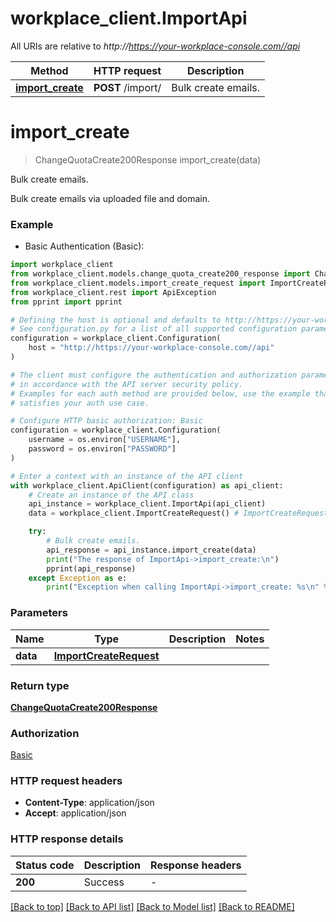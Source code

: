 # workplace_client.ImportApi

All URIs are relative to *http://https://your-workplace-console.com//api*

Method | HTTP request | Description
------------- | ------------- | -------------
[**import_create**](ImportApi.md#import_create) | **POST** /import/ | Bulk create emails.


# **import_create**
> ChangeQuotaCreate200Response import_create(data)

Bulk create emails.

Bulk create emails via uploaded file and domain.

### Example

* Basic Authentication (Basic):

```python
import workplace_client
from workplace_client.models.change_quota_create200_response import ChangeQuotaCreate200Response
from workplace_client.models.import_create_request import ImportCreateRequest
from workplace_client.rest import ApiException
from pprint import pprint

# Defining the host is optional and defaults to http://https://your-workplace-console.com//api
# See configuration.py for a list of all supported configuration parameters.
configuration = workplace_client.Configuration(
    host = "http://https://your-workplace-console.com//api"
)

# The client must configure the authentication and authorization parameters
# in accordance with the API server security policy.
# Examples for each auth method are provided below, use the example that
# satisfies your auth use case.

# Configure HTTP basic authorization: Basic
configuration = workplace_client.Configuration(
    username = os.environ["USERNAME"],
    password = os.environ["PASSWORD"]
)

# Enter a context with an instance of the API client
with workplace_client.ApiClient(configuration) as api_client:
    # Create an instance of the API class
    api_instance = workplace_client.ImportApi(api_client)
    data = workplace_client.ImportCreateRequest() # ImportCreateRequest | 

    try:
        # Bulk create emails.
        api_response = api_instance.import_create(data)
        print("The response of ImportApi->import_create:\n")
        pprint(api_response)
    except Exception as e:
        print("Exception when calling ImportApi->import_create: %s\n" % e)
```



### Parameters


Name | Type | Description  | Notes
------------- | ------------- | ------------- | -------------
 **data** | [**ImportCreateRequest**](ImportCreateRequest.md)|  | 

### Return type

[**ChangeQuotaCreate200Response**](ChangeQuotaCreate200Response.md)

### Authorization

[Basic](../README.md#Basic)

### HTTP request headers

 - **Content-Type**: application/json
 - **Accept**: application/json

### HTTP response details

| Status code | Description | Response headers |
|-------------|-------------|------------------|
**200** | Success |  -  |

[[Back to top]](#) [[Back to API list]](../README.md#documentation-for-api-endpoints) [[Back to Model list]](../README.md#documentation-for-models) [[Back to README]](../README.md)

